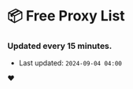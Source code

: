 # :package: Free Proxy List
### Updated every 15 minutes.

- Last updated: `2024-09-04 04:00`

:heart:
